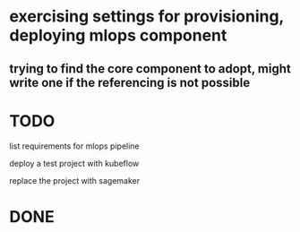 # exercising settings for provisioning, deploying mlops component
## trying to find the core component to adopt, might write one if the referencing is not possible

# TODO

list requirements for mlops pipeline

deploy a test project with kubeflow

replace the project with sagemaker

# DONE